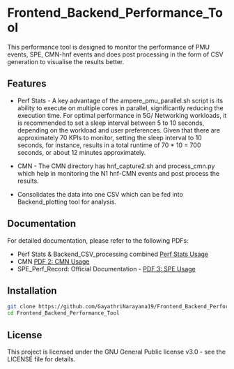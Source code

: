 # Frontend_Backend_Performance_Tool
This performance tool is designed to monitor the performance of PMU events, SPE, CMN-hnf events and does post processing in the form of CSV generation to visualise the results better. 
## Features

- Perf Stats -
A key advantage of the ampere_pmu_parallel.sh script is its ability to execute on multiple cores in parallel, significantly reducing the execution time. For optimal performance in 5G/ Networking workloads, it is recommended to set a sleep interval between 5 to 10 seconds, depending on the workload and user preferences. Given that there are approximately 70 KPIs to monitor, setting the sleep interval to 10 seconds, for instance, results in a total runtime of 70 * 10 = 700 seconds, or about 12 minutes approximately. 

- CMN -
The CMN directory has hnf_capture2.sh and process_cmn.py which help in monitoring the N1 hnf-CMN events and post process the results. 

- Consolidates the data into one CSV which can be fed into Backend_plotting tool for analysis.

## Documentation

For detailed documentation, please refer to the following PDFs:

- Perf Stats & Backend_CSV_processing combined [Perf Stats Usage](Documentation-perf_stat.pdf)
- CMN [PDF 2: CMN Usage](placeholder/pdf2.pdf)
- SPE_Perf_Record: Official Documentation - 
[PDF 3: SPE Usage](placeholder/pdf3.pdf) 


## Installation

```bash
git clone https://github.com/GayathriNarayana19/Frontend_Backend_Performance_Tool/
cd Frontend_Backend_Performance_Tool
```
## License
This project is licensed under the GNU General Public license v3.0 - see the LICENSE file for details.
